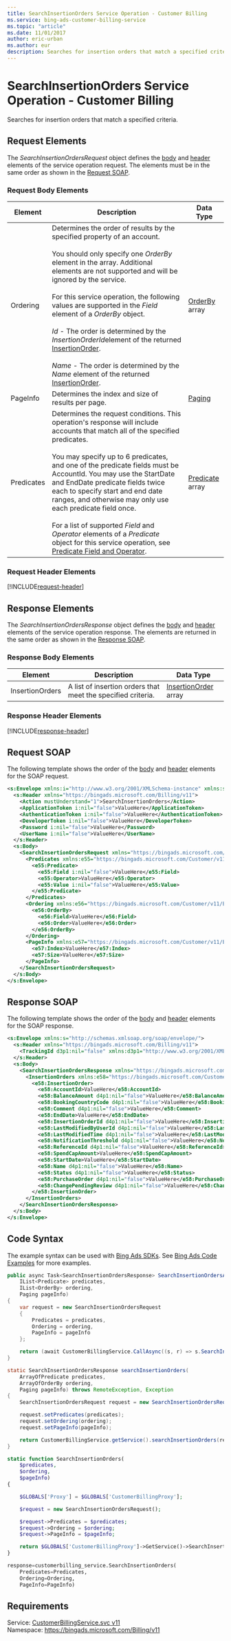 ```yaml
---
title: SearchInsertionOrders Service Operation - Customer Billing
ms.service: bing-ads-customer-billing-service
ms.topic: "article"
ms.date: 11/01/2017
author: eric-urban
ms.author: eur
description: Searches for insertion orders that match a specified criteria.
---
```

# SearchInsertionOrders Service Operation - Customer Billing
Searches for insertion orders that match a specified criteria.

## <a name="request"></a>Request Elements
The *SearchInsertionOrdersRequest* object defines the [body](#request-body) and [header](#request-header) elements of the service operation request. The elements must be in the same order as shown in the [Request SOAP](#request-soap). 

### <a name="request-body"></a>Request Body Elements

|Element|Description|Data Type|
|-----------|---------------|-------------|
|<a name="ordering"></a>Ordering|Determines the order of results by the specified property of an account.<br /><br /> You should only specify one *OrderBy* element in the array. Additional elements are not supported and will be ignored by the service.<br /><br />For this service operation, the following values are supported in the *Field* element of a *OrderBy* object.<br /><br />*Id* - The order is determined by the *InsertionOrderId*element of the returned [InsertionOrder](../customer-billing-service/insertionorder.md).<br /><br />*Name* - The order is determined by the *Name* element of the returned [InsertionOrder](../customer-billing-service/insertionorder.md).|[OrderBy](orderby.md) array|
|<a name="pageinfo"></a>PageInfo|Determines the index and size of  results per page.|[Paging](paging.md)|
|<a name="predicates"></a>Predicates|Determines the request conditions. This operation's response will include accounts that match all of the specified predicates.<br /><br /> You may specify up to 6 predicates, and one of the predicate fields must be AccountId. You may use the StartDate and EndDate predicate fields twice each to specify start and end date ranges, and otherwise may only use each predicate field once.<br /><br />For a list of supported *Field* and *Operator* elements of a *Predicate* object for this service operation, see [Predicate Field and Operator](#predicates).|[Predicate](predicate.md) array|

### <a name="request-header"></a>Request Header Elements
[!INCLUDE[request-header](./includes/request-header.md)]

## <a name="response"></a>Response Elements
The *SearchInsertionOrdersResponse* object defines the [body](#response-body) and [header](#response-header) elements of the service operation response. The elements are returned in the same order as shown in the [Response SOAP](#response-soap).

### <a name="response-body"></a>Response Body Elements

|Element|Description|Data Type|
|-----------|---------------|-------------|
|<a name="insertionorders"></a>InsertionOrders|A  list of insertion orders that meet the specified criteria.|[InsertionOrder](insertionorder.md) array|

### <a name="response-header"></a>Response Header Elements
[!INCLUDE[response-header](./includes/response-header.md)]

## <a name="request-soap"></a>Request SOAP
The following template shows the order of the [body](#request-body) and [header](#request-header) elements for the SOAP request.

```xml
<s:Envelope xmlns:i="http://www.w3.org/2001/XMLSchema-instance" xmlns:s="http://schemas.xmlsoap.org/soap/envelope/">
  <s:Header xmlns="https://bingads.microsoft.com/Billing/v11">
    <Action mustUnderstand="1">SearchInsertionOrders</Action>
    <ApplicationToken i:nil="false">ValueHere</ApplicationToken>
    <AuthenticationToken i:nil="false">ValueHere</AuthenticationToken>
    <DeveloperToken i:nil="false">ValueHere</DeveloperToken>
    <Password i:nil="false">ValueHere</Password>
    <UserName i:nil="false">ValueHere</UserName>
  </s:Header>
  <s:Body>
    <SearchInsertionOrdersRequest xmlns="https://bingads.microsoft.com/Billing/v11">
      <Predicates xmlns:e55="https://bingads.microsoft.com/Customer/v11/Entities" i:nil="false">
        <e55:Predicate>
          <e55:Field i:nil="false">ValueHere</e55:Field>
          <e55:Operator>ValueHere</e55:Operator>
          <e55:Value i:nil="false">ValueHere</e55:Value>
        </e55:Predicate>
      </Predicates>
      <Ordering xmlns:e56="https://bingads.microsoft.com/Customer/v11/Entities" i:nil="false">
        <e56:OrderBy>
          <e56:Field>ValueHere</e56:Field>
          <e56:Order>ValueHere</e56:Order>
        </e56:OrderBy>
      </Ordering>
      <PageInfo xmlns:e57="https://bingads.microsoft.com/Customer/v11/Entities" i:nil="false">
        <e57:Index>ValueHere</e57:Index>
        <e57:Size>ValueHere</e57:Size>
      </PageInfo>
    </SearchInsertionOrdersRequest>
  </s:Body>
</s:Envelope>
```

## <a name="response-soap"></a>Response SOAP
The following template shows the order of the [body](#response-body) and [header](#response-header) elements for the SOAP response.

```xml
<s:Envelope xmlns:s="http://schemas.xmlsoap.org/soap/envelope/">
  <s:Header xmlns="https://bingads.microsoft.com/Billing/v11">
    <TrackingId d3p1:nil="false" xmlns:d3p1="http://www.w3.org/2001/XMLSchema-instance">ValueHere</TrackingId>
  </s:Header>
  <s:Body>
    <SearchInsertionOrdersResponse xmlns="https://bingads.microsoft.com/Billing/v11">
      <InsertionOrders xmlns:e58="https://bingads.microsoft.com/Customer/v11/Entities" d4p1:nil="false" xmlns:d4p1="http://www.w3.org/2001/XMLSchema-instance">
        <e58:InsertionOrder>
          <e58:AccountId>ValueHere</e58:AccountId>
          <e58:BalanceAmount d4p1:nil="false">ValueHere</e58:BalanceAmount>
          <e58:BookingCountryCode d4p1:nil="false">ValueHere</e58:BookingCountryCode>
          <e58:Comment d4p1:nil="false">ValueHere</e58:Comment>
          <e58:EndDate>ValueHere</e58:EndDate>
          <e58:InsertionOrderId d4p1:nil="false">ValueHere</e58:InsertionOrderId>
          <e58:LastModifiedByUserId d4p1:nil="false">ValueHere</e58:LastModifiedByUserId>
          <e58:LastModifiedTime d4p1:nil="false">ValueHere</e58:LastModifiedTime>
          <e58:NotificationThreshold d4p1:nil="false">ValueHere</e58:NotificationThreshold>
          <e58:ReferenceId d4p1:nil="false">ValueHere</e58:ReferenceId>
          <e58:SpendCapAmount>ValueHere</e58:SpendCapAmount>
          <e58:StartDate>ValueHere</e58:StartDate>
          <e58:Name d4p1:nil="false">ValueHere</e58:Name>
          <e58:Status d4p1:nil="false">ValueHere</e58:Status>
          <e58:PurchaseOrder d4p1:nil="false">ValueHere</e58:PurchaseOrder>
          <e58:ChangePendingReview d4p1:nil="false">ValueHere</e58:ChangePendingReview>
        </e58:InsertionOrder>
      </InsertionOrders>
    </SearchInsertionOrdersResponse>
  </s:Body>
</s:Envelope>
```

## <a name="example"></a>Code Syntax
The example syntax can be used with [Bing Ads SDKs](~/guides/client-libraries.md). See [Bing Ads Code Examples](~/guides/code-examples.md) for more examples.
```csharp
public async Task<SearchInsertionOrdersResponse> SearchInsertionOrdersAsync(
	IList<Predicate> predicates,
	IList<OrderBy> ordering,
	Paging pageInfo)
{
	var request = new SearchInsertionOrdersRequest
	{
		Predicates = predicates,
		Ordering = ordering,
		PageInfo = pageInfo
	};

	return (await CustomerBillingService.CallAsync((s, r) => s.SearchInsertionOrdersAsync(r), request));
}
```
```java
static SearchInsertionOrdersResponse searchInsertionOrders(
	ArrayOfPredicate predicates,
	ArrayOfOrderBy ordering,
	Paging pageInfo) throws RemoteException, Exception
{
	SearchInsertionOrdersRequest request = new SearchInsertionOrdersRequest();

	request.setPredicates(predicates);
	request.setOrdering(ordering);
	request.setPageInfo(pageInfo);

	return CustomerBillingService.getService().searchInsertionOrders(request);
}
```
```php
static function SearchInsertionOrders(
	$predicates,
	$ordering,
	$pageInfo)
{

	$GLOBALS['Proxy'] = $GLOBALS['CustomerBillingProxy'];

	$request = new SearchInsertionOrdersRequest();

	$request->Predicates = $predicates;
	$request->Ordering = $ordering;
	$request->PageInfo = $pageInfo;

	return $GLOBALS['CustomerBillingProxy']->GetService()->SearchInsertionOrders($request);
}
```
```python
response=customerbilling_service.SearchInsertionOrders(
	Predicates=Predicates,
	Ordering=Ordering,
	PageInfo=PageInfo)
```

## Requirements
Service: [CustomerBillingService.svc v11](https://clientcenter.api.bingads.microsoft.com/Api/Billing/v11/CustomerBillingService.svc)  
Namespace: https://bingads.microsoft.com/Billing/v11  

